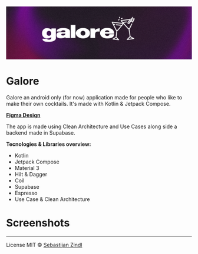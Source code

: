 ![Project Header](./.github/galore-android-github-project-header.png)

# Galore

Galore an android only (for now) application made for people who like to make their own cocktails. It's made with Kotlin & Jetpack Compose.

**[Figma Design](https://www.figma.com/file/c4NQMvTuwxNo05w5DGwu9i/Galore?type=design&node-id=1026%3A872&mode=design&t=erb9I6RqLc26TbGE-1)**

The app is made using Clean Architecture and Use Cases along side a backend made in Supabase.

**Tecnologies & Libraries overview:**
-  Kotlin
- Jetpack Compose 
- Material 3
- Hilt & Dagger 
- Coil
- Supabase
- Espresso
- Use Case & Clean Architecture

# Screenshots



---
License MIT © [Sebastijan Zindl](./LICENSE)


